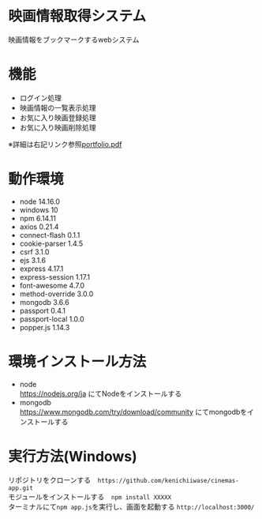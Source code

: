 # 映画情報取得システム
映画情報をブックマークするwebシステム

# 機能
- ログイン処理  
- 映画情報の一覧表示処理  
- お気に入り映画登録処理  
- お気に入り映画削除処理

※詳細は右記リンク参照[portfolio.pdf](https://github.com/kenichiiwase/portfolio/files/7109210/portfolio.pdf)

# 動作環境  
- node 14.16.0  
- windows 10  
- npm 6.14.11  
- axios 0.21.4  
- connect-flash 0.1.1  
- cookie-parser 1.4.5  
- csrf 3.1.0  
- ejs 3.1.6  
- express 4.17.1  
- express-session 1.17.1  
- font-awesome 4.7.0  
- method-override 3.0.0  
- mongodb 3.6.6  
- passport 0.4.1  
- passport-local 1.0.0  
- popper.js 1.14.3  

# 環境インストール方法  
- node  
https://nodejs.org/ja にてNodeをインストールする  
- mongodb  
https://www.mongodb.com/try/download/community にてmongodbをインストールする  


# 実行方法(Windows)  
リポジトリをクローンする　`https://github.com/kenichiiwase/cinemas-app.git`  
モジュールをインストールする　`npm install XXXXX`  
ターミナルにて`npm app.js`を実行し、画面を起動する `http://localhost:3000/`
